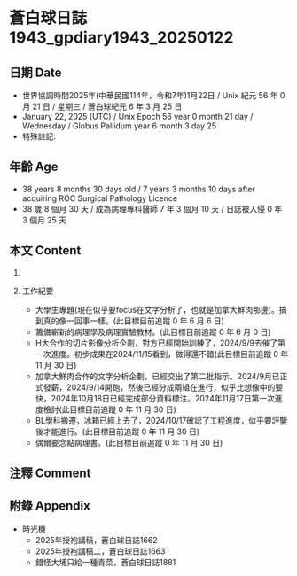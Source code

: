 [_metadata_:encoding]: - "utf-8"
[_metadata_:language]: - "zh-Hant-TW"
[_metadata_:fileformat]: - "markdown"
[_metadata_:MIME_type]: - "text/plain"
[_metadata_:markdown_version]: - "commonmark version 0.30"
[_metadata_:markdown_spec]: - "https://spec.commonmark.org/0.30/"

# 蒼白球日誌1943_gpdiary1943_20250122 #

## 日期 Date ##

* 世界協調時間2025年(中華民國114年，令和7年)1月22日 / Unix 紀元 56 年 0 月 21 日 / 星期三 / 蒼白球紀元 6 年 3 月 25 日
* January 22, 2025 (UTC) / Unix Epoch 56 year 0 month 21 day / Wednesday / Globus Pallidum year 6 month 3 day 25
* 特殊註記:

## 年齡 Age ##

* 38 years 8 months 30 days old / 7 years 3 months 10 days after acquiring ROC Surgical Pathology Licence
* 38 歲 8 個月 30 天 / 成為病理專科醫師 7 年 3 個月 10 天 / 日誌被入侵 0 年 3 個月 25 天

## 本文 Content ##

1. 

2. 工作紀要

    - 大學生專題(現在似乎要focus在文字分析了，也就是加拿大鮮肉那邊)。搞到真的像一回事一樣。(此目標目前追蹤 0 年 6 月 6 日)
    - 籌備嶄新的病理學及病理實驗教材。(此目標目前追蹤 0 年 6 月 0 日)
    - H大合作的切片影像分析企劃，對方已經開始訓練了，2024/9/9去催了第一次進度。初步成果在2024/11/15看到，做得還不錯(此目標目前追蹤 0 年 11 月 30 日)
    - 加拿大鮮肉合作的文字分析企劃，已經交出了第二批指示。2024/9月已正式發薪，2024/9/14開跑，然後已經分成兩組在進行，似乎比想像中的要快，2024年10月18日已經完成部分資料標注。2024年11月17日第一次進度檢討(此目標目前追蹤 0 年 11 月 30 日)
    - BL學科搬遷，冰箱已經上去了，2024/10/17確認了工程進度，似乎要評鑒後才能進行。(此目標目前追蹤 0 年 11 月 30 日)
    - 偶爾要念點病理書。(此目標目前追蹤 0 年 11 月 30 日)

## 注釋 Comment ##


## 附錄 Appendix ##

* 時光機
    - 2025年授袍講稿，蒼白球日誌1662
    - 2025年授袍講稿二，蒼白球日誌1663
    - 錯怪大埔只給一種青菜，蒼白球日誌1881

